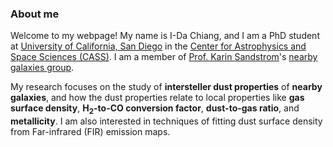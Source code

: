 ### About me
Welcome to my webpage! My name is I-Da Chiang, and I am a PhD student at [University of California, San Diego](https://ucsd.edu/) in the [Center for Astrophysics and Space Sciences (CASS)](http://cass.ucsd.edu/index.php/Main_Page). I am a member of [Prof. Karin Sandstrom](http://karinsandstrom.github.io/)'s [nearby galaxies group](https://nearbygalaxies.github.io/).

My research focuses on the study of **intersteller dust properties** of **nearby galaxies**, and how the dust properties relate to local properties like **gas surface density**, **H<sub>2</sub>-to-CO conversion factor**, **dust-to-gas ratio**, and **metallicity**. I am also interested in techniques of fitting dust surface density from Far-infrared (FIR) emission maps.

